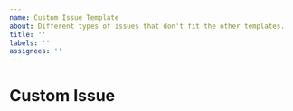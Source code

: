 ```yaml
---
name: Custom Issue Template
about: Different types of issues that don't fit the other templates.
title: ''
labels: ''
assignees: ''
---
```


# Custom Issue

